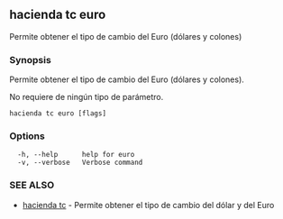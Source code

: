## hacienda tc euro

Permite obtener el tipo de cambio del Euro (dólares y colones)

### Synopsis

Permite obtener el tipo de cambio del Euro (dólares y colones).

No requiere de ningún tipo de parámetro.

```
hacienda tc euro [flags]
```

### Options

```
  -h, --help      help for euro
  -v, --verbose   Verbose command
```

### SEE ALSO

* [hacienda tc](/hacienda/cmd/hacienda_tc/)	 - Permite obtener el tipo de cambio del dólar y del Euro


